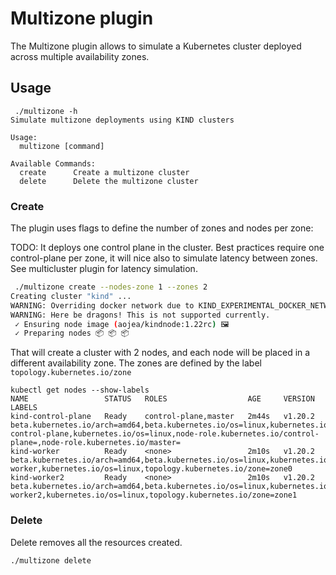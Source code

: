 # Multizone plugin

The Multizone plugin allows to simulate a Kubernetes cluster deployed across multiple availability zones.

## Usage

```
 ./multizone -h
Simulate multizone deployments using KIND clusters

Usage:
  multizone [command]

Available Commands:
  create      Create a multizone cluster
  delete      Delete the multizone cluster
```

### Create


The plugin uses flags to define the number of zones and nodes per zone:

TODO: It deploys one control plane in the cluster. Best practices require
one control-plane per zone, it will nice also to simulate latency between zones.
See multicluster plugin for latency simulation.

```sh
 ./multizone create --nodes-zone 1 --zones 2
Creating cluster "kind" ...
WARNING: Overriding docker network due to KIND_EXPERIMENTAL_DOCKER_NETWORK
WARNING: Here be dragons! This is not supported currently.
 ✓ Ensuring node image (aojea/kindnode:1.22rc) 🖼
 ✓ Preparing nodes 📦 📦 📦  
```


That will create a cluster with 2 nodes, and each node will be placed in a different
availability zone. The zones are defined by the label `topology.kubernetes.io/zone`

```
kubectl get nodes --show-labels
NAME                 STATUS   ROLES                  AGE     VERSION   LABELS
kind-control-plane   Ready    control-plane,master   2m44s   v1.20.2   beta.kubernetes.io/arch=amd64,beta.kubernetes.io/os=linux,kubernetes.io/arch=amd64,kubernetes.io/hostname=kind-control-plane,kubernetes.io/os=linux,node-role.kubernetes.io/control-plane=,node-role.kubernetes.io/master=
kind-worker          Ready    <none>                 2m10s   v1.20.2   beta.kubernetes.io/arch=amd64,beta.kubernetes.io/os=linux,kubernetes.io/arch=amd64,kubernetes.io/hostname=kind-worker,kubernetes.io/os=linux,topology.kubernetes.io/zone=zone0
kind-worker2         Ready    <none>                 2m10s   v1.20.2   beta.kubernetes.io/arch=amd64,beta.kubernetes.io/os=linux,kubernetes.io/arch=amd64,kubernetes.io/hostname=kind-worker2,kubernetes.io/os=linux,topology.kubernetes.io/zone=zone1
```


### Delete

Delete removes all the resources created.

```
./multizone delete
```
